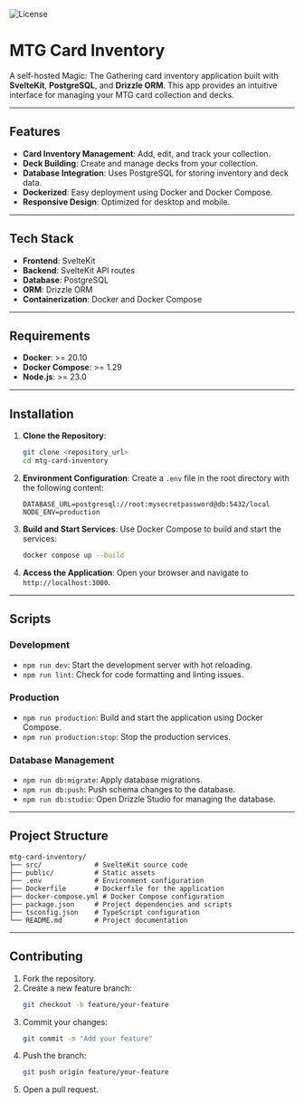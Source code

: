 ![License](https://img.shields.io/badge/license-Apache%202.0-blue)

# MTG Card Inventory

A self-hosted Magic: The Gathering card inventory application built with **SvelteKit**, **PostgreSQL**, and **Drizzle ORM**. This app provides an intuitive interface for managing your MTG card collection and decks.

---

## Features

- **Card Inventory Management**: Add, edit, and track your collection.
- **Deck Building**: Create and manage decks from your collection.
- **Database Integration**: Uses PostgreSQL for storing inventory and deck data.
- **Dockerized**: Easy deployment using Docker and Docker Compose.
- **Responsive Design**: Optimized for desktop and mobile.

---

## Tech Stack

- **Frontend**: SvelteKit
- **Backend**: SvelteKit API routes
- **Database**: PostgreSQL
- **ORM**: Drizzle ORM
- **Containerization**: Docker and Docker Compose

---

## Requirements

- **Docker**: >= 20.10
- **Docker Compose**: >= 1.29
- **Node.js**: >= 23.0

---

## Installation

1. **Clone the Repository**:
   ```bash
   git clone <repository_url>
   cd mtg-card-inventory
   ```

2. **Environment Configuration**:
   Create a `.env` file in the root directory with the following content:
   ```env
   DATABASE_URL=postgresql://root:mysecretpassword@db:5432/local
   NODE_ENV=production
   ```

3. **Build and Start Services**:
   Use Docker Compose to build and start the services:
   ```bash
   docker compose up --build
   ```

4. **Access the Application**:
   Open your browser and navigate to `http://localhost:3000`.

---

## Scripts

### Development
- `npm run dev`: Start the development server with hot reloading.
- `npm run lint`: Check for code formatting and linting issues.

### Production
- `npm run production`: Build and start the application using Docker Compose.
- `npm run production:stop`: Stop the production services.

### Database Management
- `npm run db:migrate`: Apply database migrations.
- `npm run db:push`: Push schema changes to the database.
- `npm run db:studio`: Open Drizzle Studio for managing the database.

---

## Project Structure

```plaintext
mtg-card-inventory/
├── src/             # SvelteKit source code
├── public/          # Static assets
├── .env             # Environment configuration
├── Dockerfile       # Dockerfile for the application
├── docker-compose.yml # Docker Compose configuration
├── package.json     # Project dependencies and scripts
├── tsconfig.json    # TypeScript configuration
└── README.md        # Project documentation
```

---

## Contributing

1. Fork the repository.
2. Create a new feature branch:
   ```bash
   git checkout -b feature/your-feature
   ```
3. Commit your changes:
   ```bash
   git commit -m "Add your feature"
   ```
4. Push the branch:
   ```bash
   git push origin feature/your-feature
   ```
5. Open a pull request.

